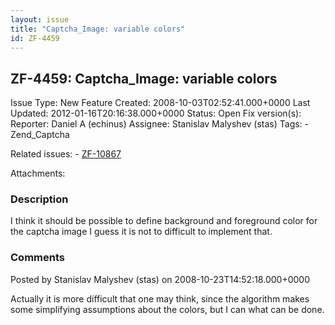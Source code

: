```yaml
---
layout: issue
title: "Captcha_Image: variable colors"
id: ZF-4459
---
```


ZF-4459: Captcha\_Image: variable colors
----------------------------------------

 Issue Type: New Feature Created: 2008-10-03T02:52:41.000+0000 Last Updated: 2012-01-16T20:16:38.000+0000 Status: Open Fix version(s): 
 Reporter:  Daniel A (echinus)  Assignee:  Stanislav Malyshev (stas)  Tags: - Zend\_Captcha
 
 Related issues: - [ZF-10867](/issues/browse/ZF-10867)
 
 Attachments: 
### Description

I think it should be possible to define background and foreground color for the captcha image I guess it is not to difficult to implement that.

 

 

### Comments

Posted by Stanislav Malyshev (stas) on 2008-10-23T14:52:18.000+0000

Actually it is more difficult that one may think, since the algorithm makes some simplifying assumptions about the colors, but I can what can be done.

 

 